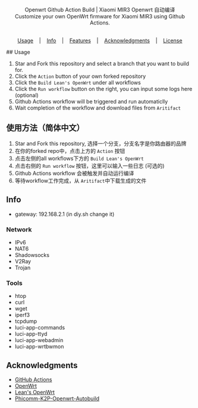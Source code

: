 <p align=center>
  <br>
  <span>Openwrt Github Action Build | Xiaomi MIR3 Openwrt 自动编译 </span>
  <br>
  <span>Customize your own OpenWrt firmware for Xiaomi MIR3 using Github Actions.</span>
  <br>
  <br>
</p>

<p align="center">
  <a href="#usage">Usage</a>
  &nbsp;&nbsp;&nbsp;|&nbsp;&nbsp;&nbsp;
  <a href="#info">Info</a>
  &nbsp;&nbsp;&nbsp;|&nbsp;&nbsp;&nbsp;
  <a href="#features">Features</a>
  &nbsp;&nbsp;&nbsp;|&nbsp;&nbsp;&nbsp;
  <a href="#acknowledgments">Acknowledgments</a>
  &nbsp;&nbsp;&nbsp;|&nbsp;&nbsp;&nbsp;
  <a href="#license">License</a>
</p>
## Usage

1. Star and Fork this repository and select a branch that you want to build for.
2. Click the `Action` button of your own forked repository
3. Click the `Build Lean's OpenWrt` under all workflows
4. Click the `Run workflow` button on the right, you can input some logs here (optional)
5. Github Actions workflow will be triggered and run automaticlly
6. Wait completion of the workflow and download files from `Aritifact`

## 使用方法（简体中文）

1. Star and Fork this repository, 选择一个分支，分支名字是你路由器的品牌
2. 在你的forked repo中，点击上方的 `Action` 按钮 
3. 点击左侧的all workflows下方的 `Build Lean's OpenWrt`
4. 点击右侧的 `Run workflow` 按钮，这里可以输入一些日志 (可选的)
5. Github Actions workflow 会被触发并自动运行编译
6. 等待workflow工作完成，从 `Aritifact`中下载生成的文件

## Info

- gateway: 192.168.2.1 (in diy.sh change it)

### Network
- IPv6
- NAT6
- Shadowsocks
- V2Ray
- Trojan

### Tools
- htop
- curl
- wget
- iperf3
- tcpdump
- luci-app-commands
- luci-app-ttyd
- luci-app-webadmin
- luci-app-wrtbwmon

## Acknowledgments

- [GitHub Actions](https://github.com/features/actions)
- [OpenWrt](https://github.com/openwrt/openwrt)
- [Lean's OpenWrt](https://github.com/coolsnowwolf/lede)
- [Phicomm-K2P-Openwrt-Autobuild](https://github.com/tjuyy/Phicomm-K2P-Openwrt-Autobuild)

